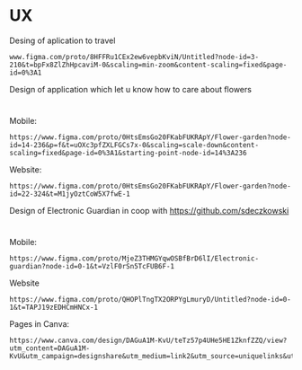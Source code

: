 # UX

Desing of aplication to travel
```
www.figma.com/proto/8HFFRu1CEx2ew6vepbKviN/Untitled?node-id=3-210&t=bpFx8ZlZhHpcaviM-0&scaling=min-zoom&content-scaling=fixed&page-id=0%3A1
```
Design of application which let u know how to care about flowers
#
Mobile:
```
https://www.figma.com/proto/0HtsEmsGo20FKabFUKRApY/Flower-garden?node-id=14-236&p=f&t=uOXc3pfZXLFGCs7x-0&scaling=scale-down&content-scaling=fixed&page-id=0%3A1&starting-point-node-id=14%3A236
```
Website:
```
https://www.figma.com/proto/0HtsEmsGo20FKabFUKRApY/Flower-garden?node-id=22-324&t=M1jyOztCoW5X7fwE-1
```
Design of Electronic Guardian in coop with https://github.com/sdeczkowski
#
Mobile:
```
https://www.figma.com/proto/MjeZ3THMGYqwOSBfBrD6lI/Electronic-guardian?node-id=0-1&t=VzlF0rSn5TcFUB6F-1
```
Website
```
https://www.figma.com/proto/QHOPlTngTX2ORPYgLmuryD/Untitled?node-id=0-1&t=TAPJ19zEDHCmHNCx-1
```
Pages in Canva:
```
https://www.canva.com/design/DAGuA1M-KvU/teTz57p4UHe5HE1ZknfZZQ/view?utm_content=DAGuA1M-KvU&utm_campaign=designshare&utm_medium=link2&utm_source=uniquelinks&utlId=haa06c4626c
```
